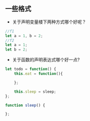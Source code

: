 ## 一些格式

* 关于声明变量楼下两种方式哪个好呢？

```js
//f1
let a = 1, b = 2;
//f2
let a = 1;
let b = 2;
```

* 关于函数的声明表达式哪个好一点?

```js
let todo = function() {
    this.eat = function(){

    };

    this.sleep = sleep;
};

function sleep() {

};
```

